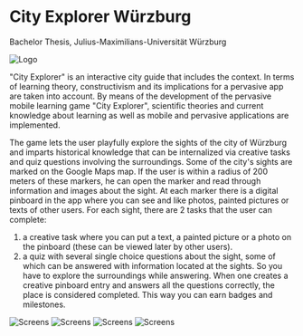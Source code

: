 # City Explorer Würzburg

Bachelor Thesis, Julius-Maximilians-Universität Würzburg

![Logo](https://github.com/maidi29/CityExplorer/blob/master/City%20Explorer/app/src/main/res/drawable/logo.png?raw=true)

"City Explorer" is an interactive city guide that includes the context. In terms of learning theory, constructivism and its implications for a pervasive app are taken into account. By means of the development of the pervasive mobile learning game "City Explorer", scientific theories and current knowledge about learning as well as mobile and pervasive applications are implemented.

The game lets the user playfully explore the sights of the city of Würzburg and imparts historical knowledge that can be internalized via creative tasks and quiz questions involving the surroundings.
Some of the city's sights are marked on the Google Maps map. If the user is within a radius of 200 meters of these markers, he can open the marker and read through information and images about the sight. At each marker there is a digital pinboard in the app where you can see and like photos, painted pictures or texts of other users.
For each sight, there are 2 tasks that the user can complete:
1. a creative task where you can put a text, a painted picture or a photo on the pinboard (these can be viewed later by other users).
2. a quiz with several single choice questions about the sight, some of which can be answered with information located at the sights. So you have to explore the surroundings while answering.
When one creates a creative pinboard entry and answers all the questions correctly, the place is considered completed.
This way you can earn badges and milestones.

![Screens](https://github.com/maidi29/CityExplorer/blob/master/screens1.jpg?raw=true)
![Screens](https://github.com/maidi29/CityExplorer/blob/master/screens2.jpg?raw=true)
![Screens](https://github.com/maidi29/CityExplorer/blob/master/screens3.jpg?raw=true)
![Screens](https://github.com/maidi29/CityExplorer/blob/master/screens4.jpg?raw=true)

